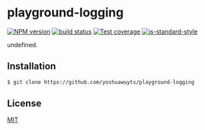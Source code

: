 # playground-logging
[![NPM version][npm-image]][npm-url]
[![build status][travis-image]][travis-url]
[![Test coverage][codecov-image]][codecov-url]
[![js-standard-style][standard-image]][standard-url]

undefined.

## Installation
```sh
$ git clone https://github.com/yoshuawuyts/playground-logging
```

## License
[MIT](https://tldrlegal.com/license/mit-license)

[npm-image]: https://img.shields.io/npm/v/playground-logging.svg?style=flat-square
[npm-url]: https://npmjs.org/package/playground-logging
[travis-image]: https://img.shields.io/travis/yoshuawuyts/playground-logging/master.svg?style=flat-square
[travis-url]: https://travis-ci.org/yoshuawuyts/playground-logging
[codecov-image]: https://img.shields.io/codecov/c/github/yoshuawuyts/playground-logging/master.svg?style=flat-square
[codecov-url]: https://codecov.io/github/yoshuawuyts/playground-logging
[standard-image]: https://img.shields.io/badge/code%20style-standard-brightgreen.svg?style=flat-square
[standard-url]: https://github.com/feross/standard
